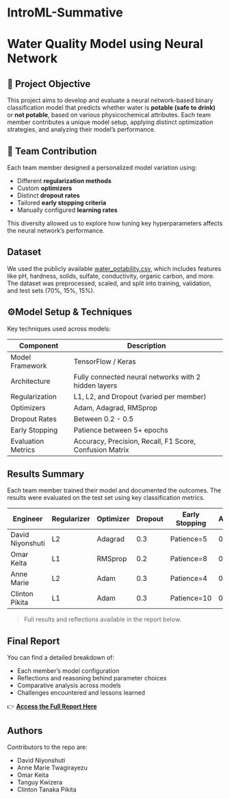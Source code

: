 # IntroML-Summative
# Water Quality Model using Neural Network

## 📌 Project Objective

This project aims to develop and evaluate a neural network-based binary classification model that predicts whether water is **potable (safe to drink)** or **not potable**, based on various physicochemical attributes. Each team member contributes a unique model setup, applying distinct optimization strategies, and analyzing their model’s performance.

## 👥 Team Contribution

Each team member designed a personalized model variation using:
- Different **regularization methods**
- Custom **optimizers**
- Distinct **dropout rates**
- Tailored **early stopping criteria**
- Manually configured **learning rates**

This diversity allowed us to explore how tuning key hyperparameters affects the neural network’s performance.

## Dataset

We used the publicly available [water_potability.csv](https://drive.google.com/file/d/1VXHjV4Hi7d__I9v2KYudh32OVud3aEvm/view), which includes features like pH, hardness, solids, sulfate, conductivity, organic carbon, and more. The dataset was preprocessed, scaled, and split into training, validation, and test sets (70%, 15%, 15%).

## ⚙Model Setup & Techniques

Key techniques used across models:

| Component          | Description                                                                 |
|--------------------|-----------------------------------------------------------------------------|
| Model Framework    | TensorFlow / Keras                                                          |
| Architecture       | Fully connected neural networks with 2 hidden layers                        |
| Regularization     | L1, L2, and Dropout (varied per member)                                     |
| Optimizers         | Adam, Adagrad, RMSprop                                                      |
| Dropout Rates      | Between 0.2 - 0.5                                                           |
| Early Stopping     | Patience between 5+ epochs                          |
| Evaluation Metrics | Accuracy, Precision, Recall, F1 Score, Confusion Matrix                    |

## Results Summary

Each team member trained their model and documented the outcomes. The results were evaluated on the test set using key classification metrics.

| Engineer           | Regularizer | Optimizer | Dropout | Early Stopping | Accuracy | F1 Score | Recall | Precision |
|-------------------|-------------|-----------|---------|----------------|----------|----------|--------|-----------|
| David Niyonshuti  | L2          | Adagrad   | 0.3     | Patience=5     | 0.7012   | 0.4806   | 0.3676 | 0.6939    |
| Omar Keita        | L1          | RMSprop   | 0.2     | Patience=8     | 0.6082   | 0.76     | 1.00   | 0.61      |
| Anne Marie        | L2          | Adam      | 0.3     | Patience=4     | 0.6870   | 0.4122   | 0.2919 | 0.7013    |
| Clinton Pikita    | L1          | Adam      | 0.3     | Patience=10    | 0.5427   | 0.65     | 0.69   | 0.62      |


> Full results and reflections available in the report below.

## Final Report

You can find a detailed breakdown of:
- Each member’s model configuration
- Reflections and reasoning behind parameter choices
- Comparative analysis across models
- Challenges encountered and lessons learned

👉 [**Access the Full Report Here**](https://docs.google.com/document/d/1o5iFmDgLVxZuoPW_-FcNzb93PbN5s4o2idLehAH5qiM/edit?usp=sharing)

## Authors
Contributors to the repo are:
- David Niyonshuti
- Anne Marie Twagirayezu
- Omar Keita
- Tanguy Kwizera
- Clinton Tanaka Pikita

